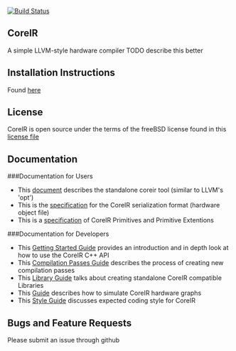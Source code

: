 [![Build Status](https://travis-ci.org/rdaly525/coreir.svg?branch=master)](https://travis-ci.org/rdaly525/coreir)

## CoreIR
  A simple LLVM-style hardware compiler
  TODO describe this better

## Installation Instructions
  Found [here](INSTALL.md)

## License
  CoreIR is open source under the terms of the freeBSD license found in this [license file](LICENSE.txt)

## Documentation
###Documentation for Users
  * This [document](doc/StandaloneCoreIR.md) describes the standalone coreir tool (similar to LLVM's 'opt')
  * This is the [specification](doc/JsonSpec.md) for the CoreIR serialization format (hardware object file)
  * This is a [specification](doc/coreirprims.csv) of CoreIR Primitives and Primitive Extentions

###Documentation for Developers
  * This [Getting Started Guide](doc/GettingStarted.md) provides an introduction and in depth look at how to use the CoreIR C++ API
  * This [Compilation Passes Guide](doc/WritingPasses.md) describes the process of creating new compilation passes
  * This [Library Guide](doc/LibraryGuide.md) talks about creating standalone CoreIR compatible Libraries
  * This [Guide](doc/Simulator.md) describes how to simulate CoreIR hardware graphs
  * This [Style Guide](doc/Style.md) discusses expected coding style for CoreIR

## Bugs and Feature Requests
Please submit an issue through github
